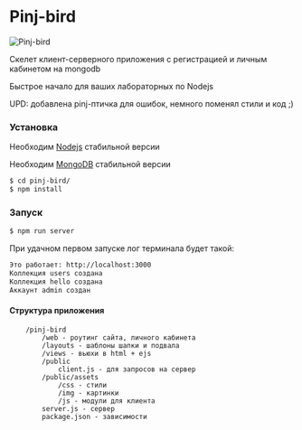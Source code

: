 # Pinj-bird
![Pinj-bird](https://raw.githubusercontent.com/seijuroseta/pinj-bird/master/public/assets/img/android-chrome-96x96.png)

Скелет клиент-серверного приложения c регистрацией и личным кабинетом на mongodb 

Быстрое начало для ваших лабораторных по Nodejs 

UPD: добавлена pinj-птичка для ошибок, немного поменял стили и код ;)

### Установка
Необходим [Nodejs](https://nodejs.org/en/download/) стабильной версии

Необходим [MongoDB](https://docs.mongodb.com/manual/installation/) стабильной версии


```sh
$ cd pinj-bird/
$ npm install
```

### Запуск
```sh
$ npm run server
```

При удачном первом запуске лог терминала будет такой:

```sh
Это работает: http://localhost:3000
Коллекция users создана
Коллекция hello создана
Аккаунт admin создан

```

#### Структура приложения

```
    /pinj-bird
        /web - роутинг сайта, личного кабинета
        /layouts - шаблоны шапки и подвала     
        /views - вьюхи в html + ejs   
        /public
            client.js - для запросов на сервер  
        /public/assets
            /css - стили
            /img - картинки
            /js - модули для клиента
        server.js - сервер
        package.json - зависимости
```

